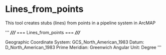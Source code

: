# Lines_from_points

This tool creates stubs (lines) from points in a pipeline system in ArcMAP

'''
***///*** === Lines_from_points === ***///*** 

Geographic Coordinate System: GCS_North_American_1983
Datum: D_North_American_1983
Prime Meridian: Greenwich Angular
Unit: Degree
'''
